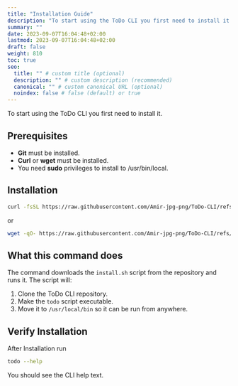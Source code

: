 ```yaml
---
title: "Installation Guide"
description: "To start using the ToDo CLI you first need to install it."
summary: ""
date: 2023-09-07T16:04:48+02:00
lastmod: 2023-09-07T16:04:48+02:00
draft: false
weight: 810
toc: true
seo:
  title: "" # custom title (optional)
  description: "" # custom description (recommended)
  canonical: "" # custom canonical URL (optional)
  noindex: false # false (default) or true
---
```


To start using the ToDo CLI you first need to install it.

## Prerequisites

- **Git** must be installed.
- **Curl** or **wget** must be installed.
- You need **sudo** privileges to install to /usr/bin/local.

## Installation

```bash
curl -fsSL https://raw.githubusercontent.com/Amir-jpg-png/ToDo-CLI/refs/heads/main/install.sh | bash
```

or

```bash
wget -qO- https://raw.githubusercontent.com/Amir-jpg-png/ToDo-CLI/refs/heads/main/install.sh | bash
```

## What this command does

The command downloads the `install.sh` script from the repository and runs it.
The script will:

1. Clone the ToDo CLI repository.
2. Make the `todo` script executable.
3. Move it to `/usr/local/bin` so it can be run from anywhere.

## Verify Installation

After Installation run

```bash
todo --help
```

You should see the CLI help text.
